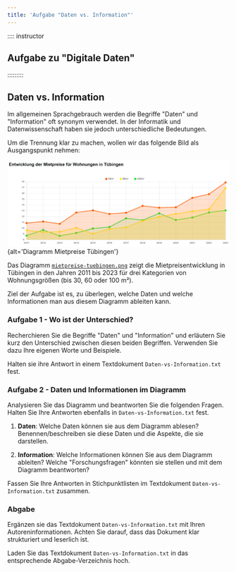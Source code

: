 ```yaml
---
title: 'Aufgabe "Daten vs. Information"'
---
```


:::: instructor
## Aufgabe zu "Digitale Daten"
:::::::::


## Daten vs. Information

Im allgemeinen Sprachgebrauch werden die Begriffe "Daten" und "Information" oft synonym verwendet. In der Informatik und Datenwissenschaft haben sie jedoch unterschiedliche Bedeutungen.

Um die Trennung klar zu machen, wollen wir das folgende Bild als Ausgangspunkt nehmen:

![Mietpreise Tübingen](fig/mietpreise.tuebingen.png){alt='Diagramm Mietpreise Tübingen'}

Das Diagramm [`mietpreise-tuebingen.png`](https://raw.githubusercontent.com/Dr-Eberle-Zentrum/FDM-basics/main/instructors/fig/mietpreise-tuebingen.png) zeigt die Mietpreisentwicklung in Tübingen in den Jahren 2011 bis 2023 für drei Kategorien von Wohnungsgrößen (bis 30, 60 oder 100 m²).

Ziel der Aufgabe ist es, zu überlegen, welche Daten und welche Informationen man aus diesem Diagramm ableiten kann.


### Aufgabe 1 - Wo ist der Unterschied?

Recherchieren Sie die Begriffe "Daten" und "Information" und erläutern Sie kurz den Unterschied zwischen diesen beiden Begriffen. Verwenden Sie dazu Ihre eigenen Worte und Beispiele.

Halten sie ihre Antwort in einem Textdokument `Daten-vs-Information.txt` fest.

### Aufgabe 2 - Daten und Informationen im Diagramm

Analysieren Sie das Diagramm und beantworten Sie die folgenden Fragen. Halten Sie Ihre Antworten ebenfalls in `Daten-vs-Information.txt` fest.


1. **Daten**: Welche Daten können sie aus dem Diagramm ablesen? Benennen/beschreiben sie diese Daten und die Aspekte, die sie darstellen.

2. **Information**: Welche Informationen können Sie aus dem Diagramm ableiten?
   Welche "Forschungsfragen" könnten sie stellen und mit dem Diagramm beantworten?

Fassen Sie Ihre Antworten in Stichpunktlisten im Textdokument `Daten-vs-Information.txt` zusammen.


### Abgabe

Ergänzen sie das Textdokument `Daten-vs-Information.txt` mit Ihren Autoreninformationen. Achten Sie darauf, dass das Dokument klar strukturiert und leserlich ist.

Laden Sie das Textdokument `Daten-vs-Information.txt` in das entsprechende Abgabe-Verzeichnis hoch.
